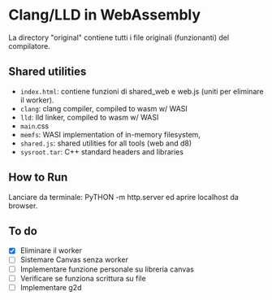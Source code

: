 # Clang/LLD in WebAssembly

La directory "original" contiene tutti i file originali (funzionanti) del compilatore.

## Shared utilities
- `index.html`: contiene funzioni di shared_web e web.js (uniti per eliminare il worker).
- `clang`: clang compiler, compiled to wasm w/ WASI
- `lld`: lld linker, compiled to wasm w/ WASI
- `main`.css
- `memfs`: WASI implementation of in-memory filesystem,
- `shared.js`: shared utilities for all tools (web and d8)
- `sysroot.tar`: C++ standard headers and libraries

## How to Run
Lanciare da terminale: PyTHON -m http.server ed aprire localhost da browser.

## To do
- [x] Eliminare il worker
- [ ] Sistemare Canvas senza worker
- [ ] Implementare funzione personale su libreria canvas
- [ ] Verificare se funziona scrittura su file
- [ ] Implementare g2d
